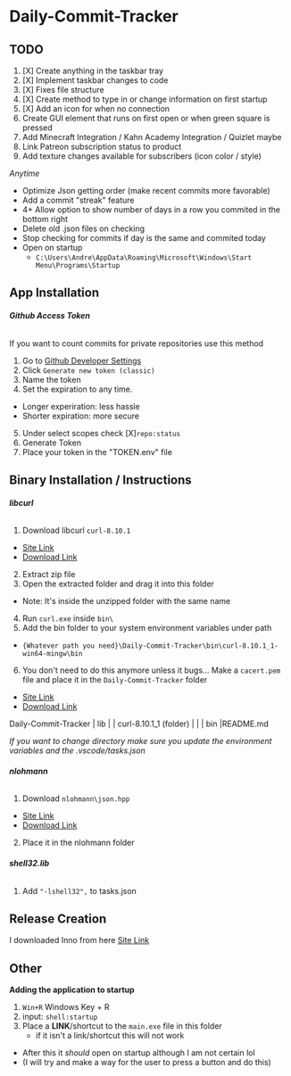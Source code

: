 # Daily-Commit-Tracker

## TODO
1. [X] Create anything in the taskbar tray
2. [X] Implement taskbar changes to code
3. [X] Fixes file structure
4. [X] Create method to type in or change information on first startup
5. [X] Add an icon for when no connection
6. Create GUI element that runs on first open or when green square is pressed
7. Add Minecraft Integration / Kahn Academy Integration / Quizlet maybe
8. Link Patreon subscription status to product
9. Add texture changes available for subscribers (icon color / style)

*Anytime*
 - Optimize Json getting order (make recent commits more favorable)
 - Add a commit "streak" feature
 - 4+ Allow option to show number of days in a row you commited in the bottom right
 - Delete old .json files on checking
 - Stop checking for commits if day is the same and commited today
 - Open on startup
   - `C:\Users\Andre\AppData\Roaming\Microsoft\Windows\Start Menu\Programs\Startup`


## App Installation
###### **Github Access Token**
If you want to count commits for private repositories use this method
1. Go to [Github Developer Settings](https://github.com/settings/tokens)
2. Click `Generate new token (classic)`
3. Name the token
4. Set the expiration to any time. 
 - Longer experiration: less hassle
 - Shorter expiration: more secure
5. Under select scopes check [X]`repo:status`
7. Generate Token
8. Place your token in the "TOKEN.env" file


## Binary Installation / Instructions
###### **libcurl**
1. Download libcurl `curl-8.10.1`
 - [Site Link](https://curl.se/windows/)
 - [Download Link](https://curl.se/windows/dl-8.10.1_1/curl-8.10.1_1-win64-mingw.zip)
2. Extract zip file
3. Open the extracted folder and drag it into this folder
  - Note: It's inside the unzipped folder with the same name
4. Run `curl.exe` inside `bin\`
5. Add the bin folder to your system environment variables under path
 - `{Whatever path you need}\Daily-Commit-Tracker\bin\curl-8.10.1_1-win64-mingw\bin`

6. You don't need to do this anymore unless it bugs... Make a `cacert.pem` file and place it in the `Daily-Commit-Tracker` folder
 - [Site Link](https://curl.se/docs/caextract.html)
 - [Download Link](https://curl.se/ca/cacert.pem)

Daily-Commit-Tracker
| lib
| | curl-8.10.1_1 (folder)
| | | bin
|README.md

*If you want to change directory make sure you update the environment variables and the .vscode/tasks.json*

###### **nlohmann**
1. Download `nlohmann\json.hpp`
 - [Site Link](https://github.com/nlohmann/json/releases)
 - [Download Link](https://github.com/nlohmann/json/releases/download/v3.11.3/json.hpp)
2. Place it in the nlohmann folder


###### **shell32.lib**
1. Add `"-lshell32",` to tasks.json

## Release Creation
I downloaded Inno from here [Site Link](https://jrsoftware.org/isdl.php)

## Other
**Adding the application to startup**
1. `Win+R` Windows Key + R
2. input: `shell:startup`
3. Place a **LINK**/shortcut to the `main.exe` file in this folder
   - if it isn't a link/shortcut this will not work 
 - After this it *should* open on startup although I am not certain lol 
 - (I will try and make a way for the user to press a button and do this)